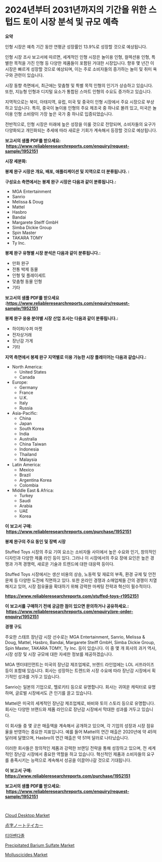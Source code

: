 <p><h1>2024년부터 2031년까지의 기간을 위한 스텁드 토이 시장 분석 및 규모 예측</h1></p><p><strong>요약</strong></p>
<p><p>인형 시장은 예측 기간 동안 연평균 성장률인 13.9%로 성장할 것으로 예상됩니다. </p><p>인형 시장 조사 보고서에 따르면, 세계적인 인형 시장은 놀이용 인형, 컬렉션용 인형, 특별한 목적을 가진 인형 등 다양한 제품들이 포함된 거대한 시장입니다. 향후 몇 년간 이 시장은 빠르게 성장할 것으로 예상되며, 이는 주로 소비자들의 증가하는 놀이 및 취미 욕구와 관련이 있습니다.</p><p>시장 동향 측면에서, 최근에는 맞춤형 및 특별 목적 인형의 인기가 상승하고 있습니다. 또한, 지능형 인형과 디지털 요소가 통합된 스마트 인형의 수요도 증가하고 있습니다.</p><p>지역적으로는 북미, 아태지역, 유럽, 미국 및 중국이 인형 시장에서 주요 시장으로 부상하고 있습니다. 특히, 중국이 놀이용 인형의 주요 제조국 중 하나로 몰려 있고, 미국은 놀이용 인형 소비량이 가장 높은 국가 중 하나로 입증되었습니다.</p><p>전반적으로, 인형 시장은 미래에 높은 성장을 이룰 것으로 전망되며, 소비자들의 요구가 다양화되고 개인화되는 추세에 따라 새로운 기회가 계속해서 등장할 것으로 예상됩니다.</p></p>
<p><strong>보고서의 샘플 PDF를 받으세요: &nbsp;<a href="https://www.reliableresearchreports.com/enquiry/request-sample/1952151">https://www.reliableresearchreports.com/enquiry/request-sample/1952151</a></strong></p>
<p><strong>시장 세분화:</strong></p>
<p><strong> 봉제 완구 시장은 개요, 배포, 애플리케이션 및 지역으로 더 분류됩니다. :</strong></p>
<p><strong>구성요소 측면에서는 봉제 완구 시장은 다음과 같이 분류됩니다.:</strong></p>
<p><ul><li>MGA Entertainment</li><li>Sanrio</li><li>Melissa & Doug</li><li>Mattel</li><li>Hasbro</li><li>Bandai</li><li>Margarete Steiff GmbH</li><li>Simba Dickie Group</li><li>Spin Master</li><li>TAKARA TOMY</li><li>Ty Inc.</li></ul></p>
<p><strong> 봉제 완구 유형별 시장 분석은 다음과 같이 분류됩니다.:</strong></p>
<p><ul><li>만화 완구</li><li>전통 박제 동물</li><li>인형 및 플레이세트</li><li>맞춤형 동물 인형</li><li>기타</li></ul></p>
<p><strong>보고서의 샘플 PDF를 받으세요 :<a href="https://www.reliableresearchreports.com/enquiry/request-sample/1952151">https://www.reliableresearchreports.com/enquiry/request-sample/1952151</a></strong></p>
<p><strong> 봉제 완구 응용 분야별 시장 산업 조사는 다음과 같이 분류됩니다.:</strong></p>
<p><ul><li>하이퍼/수퍼 마켓</li><li>전자상거래</li><li>장난감 가게</li><li>기타</li></ul></p>
<p><strong>지역 측면에서 봉제 완구 지역별로 이용 가능한 시장 플레이어는 다음과 같습니다.:</strong></p>
<p><ul>
    <li>
        North America:
        <ul>
            <li>United States</li>
            <li>Canada</li>
        </ul>
    </li>
    <li>
        Europe:
        <ul>
            <li>Germany</li>
            <li>France</li>
            <li>U.K.</li>
            <li>Italy</li>
            <li>Russia</li>
        </ul>
    </li>
    <li>
        Asia-Pacific:
        <ul>
            <li>China</li>
            <li>Japan</li>
            <li>South Korea</li>
            <li>India</li>
            <li>Australia</li>
            <li>China Taiwan</li>
            <li>Indonesia</li>
            <li>Thailand</li>
            <li>Malaysia</li>
        </ul>
    </li>
    <li>
        Latin America:
        <ul>
            <li>Mexico</li>
            <li>Brazil</li>
            <li>Argentina Korea</li>
            <li>Colombia</li>
        </ul>
    </li>
    <li>
        Middle East & Africa:
        <ul>
            <li>Turkey</li>
            <li>Saudi</li>
            <li>Arabia</li>
            <li>UAE</li>
            <li>Korea</li>
        </ul>
    </li>
    </ul></p>
<p><strong>이 보고서 구매: &nbsp;<a href="https://www.reliableresearchreports.com/purchase/1952151">https://www.reliableresearchreports.com/purchase/1952151</a></strong></p>
<p><strong>봉제 완구의 주요 동인 및 장벽 시장</strong></p>
<p><p>Stuffed Toys 시장의 주요 기여 요소는 소비자들 사이에서 높은 수요와 인기, 창의적인 디자인과 다양한 제품 라인 등이 있다. 그러나 이 시장에서의 주요 장애 요인은 높은 경쟁과 가격 경쟁력, 새로운 기술과 트렌드에 대한 대응력 등이다.</p><p>Stuffed Toys 시장에서는 생산 비용의 상승, 노동력 및 재료의 부족, 환경 규제 및 안전 문제 등 다양한 도전에 직면하고 있다. 또한 온라인 경쟁과 소매업체들 간의 경쟁이 치열해지고 있어, 시장 점유율을 확대하기 위해 강력한 마케팅 전략과 혁신이 필수적이다.</p></p>
<p><strong><a href="https://www.reliableresearchreports.com/stuffed-toys-r1952151">https://www.reliableresearchreports.com/stuffed-toys-r1952151</a></strong></p>
<p><strong>이 보고서를 구매하기 전에 궁금한 점이 있으면 문의하거나 공유하세요.: &nbsp;<a href="https://www.reliableresearchreports.com/enquiry/pre-order-enquiry/1952151">https://www.reliableresearchreports.com/enquiry/pre-order-enquiry/1952151</a></strong></p>
<p><strong>경쟁 구도</strong></p>
<p><p>주요한 스태프 장난감 시장 선수로는 MGA Entertainment, Sanrio, Melissa & Doug, Mattel, Hasbro, Bandai, Margarete Steiff GmbH, Simba Dickie Group, Spin Master, TAKARA TOMY, Ty Inc. 등이 있습니다. 이 중 몇 개 회사의 과거 역사, 시장 성장 및 시장 규모에 대한 자세한 정보를 제공하겠습니다.</p><p>MGA 엔터테인먼트는 미국의 장난감 제조업체로, 브랜드 라인업에는 LOL 서프라이즈 등이 포함돼 있습니다. 회사는 성장하는 트렌드와 시장 수요에 따라 장난감 시장에서 획기적인 성과를 거두고 있습니다.</p><p>Sanrio는 일본의 기업으로, 헬로키티 등으로 유명합니다. 회사는 귀여운 캐릭터로 유명하며, 글로벌 시장에서도 큰 인기를 끌고 있습니다.</p><p>Mattel은 미국의 세계적인 장난감 제조업체로, 바비와 토이 스토리 등으로 유명합니다. 회사는 다양한 브랜드와 제품 라인으로 장난감 시장에서 막대한 성과를 거두고 있습니다.</p><p>이 회사들 중 몇 곳은 매출액을 계속해서 공개하고 있으며, 각 기업의 성장과 시장 점유율을 반영하는 중요한 지표입니다. 예를 들어 Mattel의 연간 매출은 2020년에 약 45억 달러에 달했으며, Hasbro의 연간 매출은 약 51억 달러로 나타났습니다.</p><p>이러한 회사들은 창의적인 제품과 강력한 브랜딩 전략을 통해 성장하고 있으며, 전 세계적인 장난감 시장에서 중요한 역할을 하고 있습니다. 혁신적인 제품과 소비자들의 요구를 충족시키는 능력으로 계속해서 성공을 이끌어나갈 것으로 기대됩니다.</p></p>
<p><strong>이 보고서 구매: &nbsp; <a href="https://www.reliableresearchreports.com/purchase/1952151">https://www.reliableresearchreports.com/purchase/1952151</a></strong></p>
<p><strong>보고서의 샘플 PDF를 받으세요: &nbsp;<a href="https://www.reliableresearchreports.com/enquiry/request-sample/1952151">https://www.reliableresearchreports.com/enquiry/request-sample/1952151</a></strong><strong></strong></p>
<p>&nbsp;</p>
<p><p><a href="https://github.com/prosalinda88/Market-Research-Report-List-3/blob/main/cloud-desktop-market.md">Cloud Desktop Market</a></p><p><a href="https://github.com/MosesSpinka1914/Market-Research-Report-List-1/blob/main/578747020311.md">点字ノートテイカー</a></p><p><a href="https://github.com/jntpkh496620/Market-Research-Report-List-1/blob/main/148781518613.md">티아벤다졸</a></p><p><a href="https://issuu.com/reportprime-2/docs/precipitated-barium-sulfate-market-size-2030.pptx">Precipitated Barium Sulfate Market</a></p><p><a href="https://issuu.com/reportprime-2/docs/molluscicides-market-size-2030.pptx">Molluscicides Market</a></p></p>